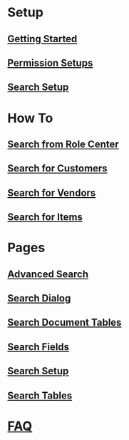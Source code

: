 # Setup

## [Getting Started](getting-started.md)

## [Permission Setups](permission-setups.md)

## [Search Setup](search-setup.md)

# How To

<!--
## [Enter Search Criteria](how-to-enter-search-criteria.md)
-->

## [Search from Role Center](how-to-search-from-role-center.md)

<!-- 
## [Search from anywhere](how-to-search-from-anywhere.md)
-->

## [Search for Customers](how-to-search-for-customers.md)

## [Search for Vendors](how-to-search-for-vendors.md)

## [Search for Items](how-to-search-for-items.md)

<!--
## [Select Customer on Sales Order](how-to-select-customer-on-sales-order.md)

## [Add Items to Sales Order](how-to-add-items-to-sales-order.md)
-->

# Pages

## [Advanced Search](page-advanced-search.md)

## [Search Dialog](page-search-dialog.md)

## [Search Document Tables](page-search-document-tables.md)

## [Search Fields](page-search-fields.md)

## [Search Setup](page-search-setup.md)

## [Search Tables](page-search-tables.md)

# [FAQ](faq-index.md)
